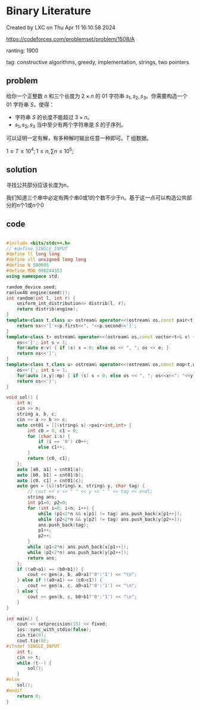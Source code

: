 # Binary Literature

Created by LXC on Thu Apr 11 16:10:58 2024

https://codeforces.com/problemset/problem/1508/A

ranting: 1900

tag: constructive algorithms, greedy, implementation, strings, two pointers

## problem

给你一个正整数 $n$ 和三个长度为 $2\times n$ 的 01 字符串 $s_1,s_2,s_3$。你需要构造一个 01 字符串 $S$，使得：

- 字符串 $S$ 的长度不能超过 $3\times n$。
- $s_1,s_2,s_3$ 当中至少有两个字符串是 $S$ 的子序列。

可以证明一定有解，有多种解时输出任意一种即可。$T$ 组数据。

$1\leq T\leq10^4;1\leq n,\sum n\leq10^5;$

## solution

寻找公共部分应该长度为n，

我们知道三个串中必定有两个串0或1的个数不少于n。基于这一点可以构造公共部分的n个1或n个0

## code

``` cpp

#include <bits/stdc++.h>
// #define SINGLE_INPUT
#define ll long long
#define ull unsigned long long
#define N 500005
#define MOD 998244353
using namespace std;

random_device seed;
ranlux48 engine(seed());
int random(int l, int r) {
    uniform_int_distribution<> distrib(l, r);
    return distrib(engine);
}
template<class t,class u> ostream& operator<<(ostream& os,const pair<t,u>& p) {
    return os<<'['<<p.first<<", "<<p.second<<']';
}
template<class t> ostream& operator<<(ostream& os,const vector<t>& v) {
    os<<'['; int s = 1;
    for(auto e:v) { if (s) s = 0; else os << ", "; os << e; }
    return os<<']';
}
template<class t,class u> ostream& operator<<(ostream& os,const map<t,u>& mp){
    os<<'{'; int s = 1;
    for(auto [x,y]:mp) { if (s) s = 0; else os << ", "; os<<x<<": "<<y; }
    return os<<'}';
}

void sol() {
    int n;
    cin >> n;
    string a, b, c;
    cin >> a >> b >> c;
    auto cnt01 = [](string& s)->pair<int,int> {
        int c0 = 0, c1 = 0;
        for (char i:s) {
            if (i == '0') c0++;
            else c1++;
        }
        return {c0, c1};
    };
    auto [a0, a1] = cnt01(a);
    auto [b0, b1] = cnt01(b);
    auto [c0, c1] = cnt01(c);
    auto gen = [&](string& x, string& y, char tag) {
        // cout << x << " " << y << " " << tag << endl;
        string ans;
        int p1=0, p2=0;
        for (int i=0; i<n; i++) {
            while (p1<2*n && x[p1] != tag) ans.push_back(x[p1++]);
            while (p2<2*n && y[p2] != tag) ans.push_back(y[p2++]);
            ans.push_back(tag);
            p1++;
            p2++;
        }
        while (p1<2*n) ans.push_back(x[p1++]);
        while (p2<2*n) ans.push_back(y[p2++]);
        return ans;
    };
    if ((a0>a1) == (b0>b1)) {
        cout << gen(a, b, a0>a1?'0':'1') << "\n";
    } else if ((a0>a1) == (c0>c1)) {
        cout << gen(a, c, a0>a1?'0':'1') << "\n";
    } else {
        cout << gen(b, c, b0>b1?'0':'1') << "\n";
    }
}

int main() {
    cout << setprecision(15) << fixed;
    ios::sync_with_stdio(false);
    cin.tie(0);
    cout.tie(0);
#ifndef SINGLE_INPUT
    int t;
    cin >> t;
    while (t--) {
        sol();
    }
#else
    sol();
#endif
    return 0;
}

```
